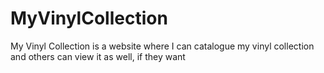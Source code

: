 # MyVinylCollection
My Vinyl Collection is a website where I can catalogue my vinyl collection and others can view it as well, if they want
